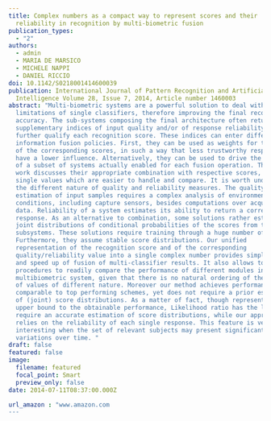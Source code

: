 ```yaml
---
title: Complex numbers as a compact way to represent scores and their
  reliability in recognition by multi-biometric fusion
publication_types:
  - "2"
authors:
  - admin
  - MARIA DE MARSICO
  - MICHELE NAPPI
  - DANIEL RICCIO
doi: 10.1142/S0218001414600039
publication: International Journal of Pattern Recognition and Artificial
  Intelligence Volume 28, Issue 7, 2014, Article number 1460003
abstract: "Multi-biometric systems are a powerful solution to deal with
  limitations of single classifiers, therefore improving the final recognition
  accuracy. The sub-systems composing the final architecture often return
  supplementary indices of input quality and/or of response reliability, which
  further qualify each recognition score. These indices can enter different
  information fusion policies. First, they can be used as weights for the fusion
  of the corresponding scores, in such a way that less trustworthy responses
  have a lower influence. Alternatively, they can be used to drive the selection
  of a subset of systems actually enabled for each fusion operation. The present
  work discusses their appropriate combination with respective scores, to obtain
  single values which are easier to handle and compare. It is worth underlining
  the different nature of quality and reliability measures. The quality
  estimation of input samples requires a complex analysis of environmental
  conditions, including capture sensors, besides computations over acquired
  data. Reliability of a system estimates its ability to return a correct
  response. As an alternative to combination, some solutions rather estimate the
  joint distributions of conditional probabilities of the scores from the single
  subsystems. These solutions require training through a huge number of samples.
  Furthermore, they assume stable score distributions. Our unified
  representation of the recognition score and of the corresponding
  quality/reliability value into a single complex number provides simplification
  and speed up of fusion of multi-classifier results. It also allows to devise
  procedures to readily compare the performance of different modules in a
  multibiometric system, given that there is no natural ordering of these pairs
  of values of different nature. Moreover our method achieves performance
  comparable to top performing schemes, yet does not require a prior estimation
  of (joint) score distributions. As a matter of fact, though representing an
  upper bound to the obtainable performance, Likelihood ratio has the limit to
  require an accurate estimation of score distributions, while our approach
  relies on the reliability of each single response. This feature is very
  interesting when the set of relevant subjects may present significant
  variations over time. "
draft: false
featured: false
image:
  filename: featured
  focal_point: Smart
  preview_only: false
date: 2014-07-11T08:37:00.000Z

url_amazon : "www.amazon.com
---
```


